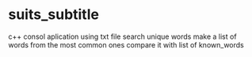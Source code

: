 # suits_subtitle

c++
consol aplication
using txt file
search unique words
make a list of words from the most common ones
compare it with list of known_words 
